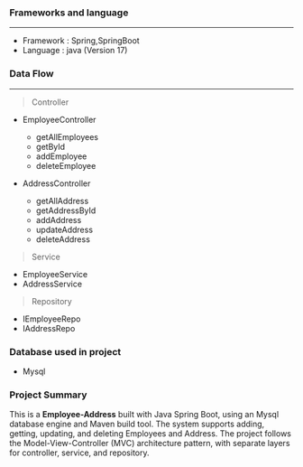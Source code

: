 ### Frameworks and language

---
* Framework : Spring,SpringBoot
* Language : java (Version 17)

### Data Flow

---
> Controller

* EmployeeController
    * getAllEmployees
    * getById
    * addEmployee
    * deleteEmployee


* AddressController
    * getAllAddress
    * getAddressById
    * addAddress
    * updateAddress
    * deleteAddress

> Service

* EmployeeService
* AddressService

> Repository

* IEmployeeRepo
* IAddressRepo


### Database used in project

* Mysql 

### Project Summary

This is a __Employee-Address__ built with Java Spring Boot, using an Mysql database engine and Maven build tool. The system supports adding, getting, updating, and deleting Employees and Address. The project follows the Model-View-Controller (MVC) architecture pattern, with separate layers for controller, service, and repository.